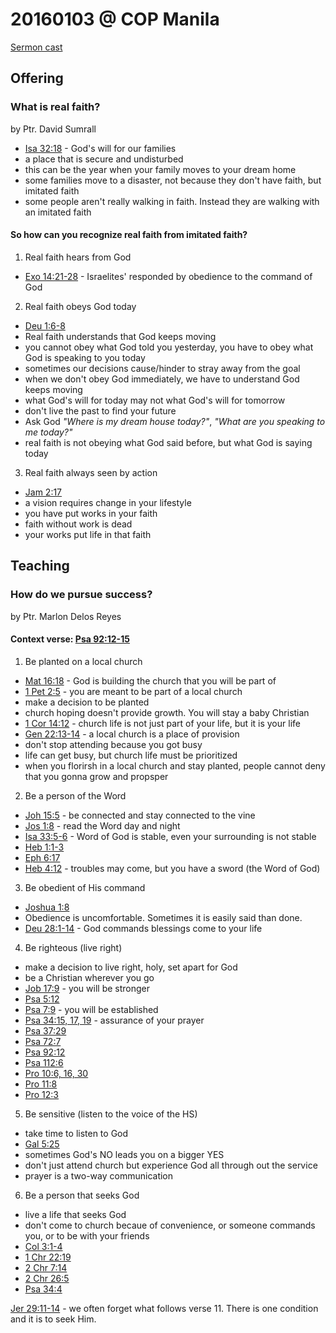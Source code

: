 # 20160103 @ COP Manila

[Sermon cast](http://livestream.com/cathedralofpraise/cathedralofpraiseph/videos/108373150)

## Offering 

### What is real faith?
by Ptr. David Sumrall

- [Isa 32:18](http://www.biblestudytools.com/isaiah/32-18.html) - God's will for our families
- a place that is secure and undisturbed
- this can be the year when your family moves to your dream home
- some families move to a disaster, not because they don't have faith, but imitated faith
- some people aren't really walking in faith. Instead they are walking with an imitated faith

#### So how can you recognize real faith from imitated faith?
1. Real faith hears from God
  - [Exo 14:21-28](http://www.biblestudytools.com/exodus/passage/?q=exodus+14:21-28) - Israelites' responded by obedience to the command of God
2. Real faith obeys God today
  - [Deu 1:6-8](http://www.biblestudytools.com/deuteronomy/passage/?q=deuteronomy+1:6-8)
  - Real faith understands that God keeps moving
  - you cannot obey what God told you yesterday, you have to obey what God is speaking to you today
  - sometimes our decisions cause/hinder to stray away from the goal
  - when we don't obey God immediately, we have to understand God keeps moving
  - what God's will for today may not what God's will for tomorrow
  - don't live the past to find your future
  - Ask God *"Where is my dream house today?"*, *"What are you speaking to me today?"*
  - real faith is not obeying what God said before, but what God is saying today
3. Real faith always seen by action
  - [Jam 2:17](http://www.biblestudytools.com/james/2-17.html)
  - a vision requires change in your lifestyle
  - you have put works in your faith
  - faith without work is dead
  - your works put life in that faith


## Teaching

### How do we pursue success?
by Ptr. Marlon Delos Reyes

#### Context verse: [Psa 92:12-15](http://www.biblestudytools.com/psalms/passage/?q=psalm+92:12-15)


1. Be planted on a local church
  - [Mat 16:18](http://www.biblestudytools.com/matthew/16-18.html) - God is building the church that you will be part of
  - [1 Pet 2:5](http://www.biblestudytools.com/1-peter/2-5.html) - you are meant to be part of a local church
  - make a decision to be planted
  - church hoping doesn't provide growth. You will stay a baby Christian
  - [1 Cor 14:12](http://www.biblestudytools.com/1-corinthians/14-12.html) - church life is not just part of your life, but it is your life
  - [Gen 22:13-14](http://www.biblestudytools.com/genesis/passage/?q=genesis+22:13-14) - a local church is a place of provision
  - don't stop attending because you got busy
  - life can get busy, but church life must be prioritized
  - when you florirsh in a local church and stay planted, people cannot deny that you gonna grow and propsper
2. Be a person of the Word
  - [Joh 15:5](http://www.biblestudytools.com/john/15-5.html) - be connected and stay connected to the vine
  - [Jos 1:8](http://www.biblestudytools.com/joshua/1-8.html) - read the Word day and night  
  - [Isa 33:5-6](http://www.biblestudytools.com/isaiah/passage/?q=isaiah+33:5-6) - Word of God is stable, even your surrounding is not stable
  - [Heb 1:1-3](http://www.biblestudytools.com/hebrews/passage/?q=hebrews+1:1-3)
  - [Eph 6:17](http://www.biblestudytools.com/ephesians/6-17.html)
  - [Heb 4:12](http://www.biblestudytools.com/hebrews/4-12.html) - troubles may come, but you have a sword (the Word of God)  
3. Be obedient of His command
  - [Joshua 1:8](http://www.biblestudytools.com/joshua/1-8.html)
  - Obedience is uncomfortable. Sometimes it is easily said than done.
  - [Deu 28:1-14](http://www.biblestudytools.com/deuteronomy/passage/?q=deuteronomy+28:1-14) - God commands blessings come to your life    
4. Be righteous (live right)
  - make a decision to live right, holy, set apart for God
  - be a Christian wherever you go
  - [Job 17:9](http://www.biblestudytools.com/job/17-9.html) - you will be stronger
  - [Psa 5:12](http://www.biblestudytools.com/psalms/5-12.html)
  - [Psa 7:9](http://www.biblestudytools.com/psalms/7-9.html) - you will be established
  - [Psa 34:15, 17, 19](http://www.biblestudytools.com/passage/?q=psalm+34:15;+psalm+34:17;+psalm+34:19) - assurance of your prayer
  - [Psa 37:29](http://www.biblestudytools.com/psalms/37-29.html)
  - [Psa 72:7](http://www.biblestudytools.com/psalms/72-7.html)
  - [Psa 92:12](http://www.biblestudytools.com/psalms/92-12.html)
  - [Psa 112:6](http://www.biblestudytools.com/psalms/112-6.html)
  - [Pro 10:6, 16, 30](http://www.biblestudytools.com/passage/?q=proverbs+10:6;+proverbs+10:16;+proverbs+10:30)
  - [Pro 11:8](http://www.biblestudytools.com/proverbs/11-8.html)
  - [Pro 12:3](http://www.biblestudytools.com/proverbs/12-3.html)
5. Be sensitive (listen to the voice of the HS)
  - take time to listen to God
  - [Gal 5:25](http://www.biblestudytools.com/galatians/5-25.html)
  - sometimes God's NO leads you on a bigger YES
  - don't just attend church but experience God all through out the service
  - prayer is a two-way communication
6. Be a person that seeks God
  - live a life that seeks God
  - don't come to church becaue of convenience, or someone commands you, or to be with your friends
  - [Col 3:1-4](http://www.biblestudytools.com/colossians/passage/?q=colossians+3:1-4)
  - [1 Chr 22:19](http://www.biblestudytools.com/1-chronicles/22-19.html)
  - [2 Chr 7:14](http://www.biblestudytools.com/2-chronicles/7-14.html)
  - [2 Chr 26:5](http://www.biblestudytools.com/2-chronicles/26-5.html)
  - [Psa 34:4](http://www.biblestudytools.com/psalms/34-4.html)
    
[Jer 29:11-14](http://www.biblestudytools.com/jeremiah/passage/?q=jeremiah+29:11-14) - we often forget what follows verse 11. There is one condition and it is to seek Him.